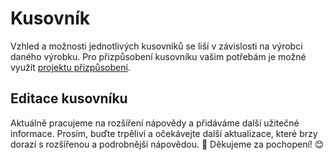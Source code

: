 # Kusovník
Vzhled a možnosti jednotlivých kusovníků se liší v závislosti na výrobci daného výrobku. Pro přizpůsobení kusovníku vašim potřebám je možné využít [projektu přizpůsobení](customisationProject.md).

## Editace kusovníku

Aktuálně pracujeme na rozšíření nápovědy a přidáváme další užitečné informace. Prosím, buďte trpěliví a očekávejte další aktualizace, které brzy dorazí s rozšířenou a podrobnější nápovědou. 🚀 Děkujeme za pochopení! 😊
